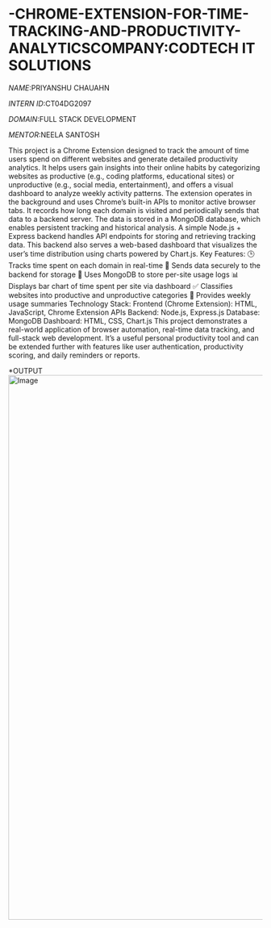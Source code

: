 # -CHROME-EXTENSION-FOR-TIME-TRACKING-AND-PRODUCTIVITY-ANALYTICSCOMPANY:CODTECH IT SOLUTIONS

*NAME*:PRIYANSHU CHAUAHN

*INTERN ID*:CT04DG2097

*DOMAIN*:FULL STACK DEVELOPMENT

*MENTOR*:NEELA SANTOSH

This project is a Chrome Extension designed to track the amount of time users spend on different websites and generate detailed productivity analytics. It helps users gain insights into their online habits by categorizing websites as productive (e.g., coding platforms, educational sites) or unproductive (e.g., social media, entertainment), and offers a visual dashboard to analyze weekly activity patterns.
The extension operates in the background and uses Chrome’s built-in APIs to monitor active browser tabs. It records how long each domain is visited and periodically sends that data to a backend server. The data is stored in a MongoDB database, which enables persistent tracking and historical analysis.
A simple Node.js + Express backend handles API endpoints for storing and retrieving tracking data. This backend also serves a web-based dashboard that visualizes the user’s time distribution using charts powered by Chart.js.
Key Features:
🕒 Tracks time spent on each domain in real-time
📡 Sends data securely to the backend for storage
📁 Uses MongoDB to store per-site usage logs
📊 Displays bar chart of time spent per site via dashboard
✅ Classifies websites into productive and unproductive categories
📅 Provides weekly usage summaries
Technology Stack:
Frontend (Chrome Extension): HTML, JavaScript, Chrome Extension APIs
Backend: Node.js, Express.js
Database: MongoDB
Dashboard: HTML, CSS, Chart.js
This project demonstrates a real-world application of browser automation, real-time data tracking, and full-stack web development. It’s a useful personal productivity tool and can be extended further with features like user authentication, productivity scoring, and daily reminders or reports.

*OUTPUT
<img width="1920" height="1080" alt="Image" src="https://github.com/user-attachments/assets/d0674255-7b87-4a9a-9144-c4c8b9712df0" />



